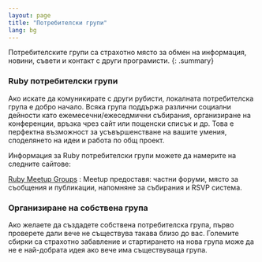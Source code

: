 ```yaml
---
layout: page
title: "Потребителски групи"
lang: bg
---
```


Потребителските групи са страхотно място за обмен на информация, новини,
съвети и контакт с други програмисти.
{: .summary}

### Ruby потребителски групи

Ако искате да комуникирате с други рубисти, локалната потребителска
група е добро начало. Всяка група поддържа различни социални дейности
като ежемесечни/ежеседмични събирания, организиране на конференции,
връзка чрез сайт или пощенски списък и др. Това е перфектна възможност
за усъвършенстване на вашите умения, споделянето на идеи и работа по общ
проект.

Информация за Ruby потребителски групи можете да намерите на следните
сайтове:

[Ruby Meetup Groups][1]
: Meetup предоставя: частни форуми, място за съобщения и публикации,
  напомняне за събирания и RSVP система.

### Организиране на собствена група

Ако желаете да създадете собствена потребителска група, първо проверете дали
вече не съществува такава близо до вас. Големите сбирки са страхотно забавление
и стартирането на нова група може да не е най-добрата идея ако вече има
съществуваща група.



[1]: https://ruby.meetup.com
